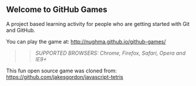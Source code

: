 ## Welcome to GitHub Games

A project based learning activity for people who are getting started with Git and GitHub.

You can play the game at: http://nughma.github.io/github-games/

>> _*SUPPORTED BROWSERS*: Chrome, Firefox, Safari, Opera and IE9+_

This fun open source game was cloned from: https://github.com/jakesgordon/javascript-tetris
